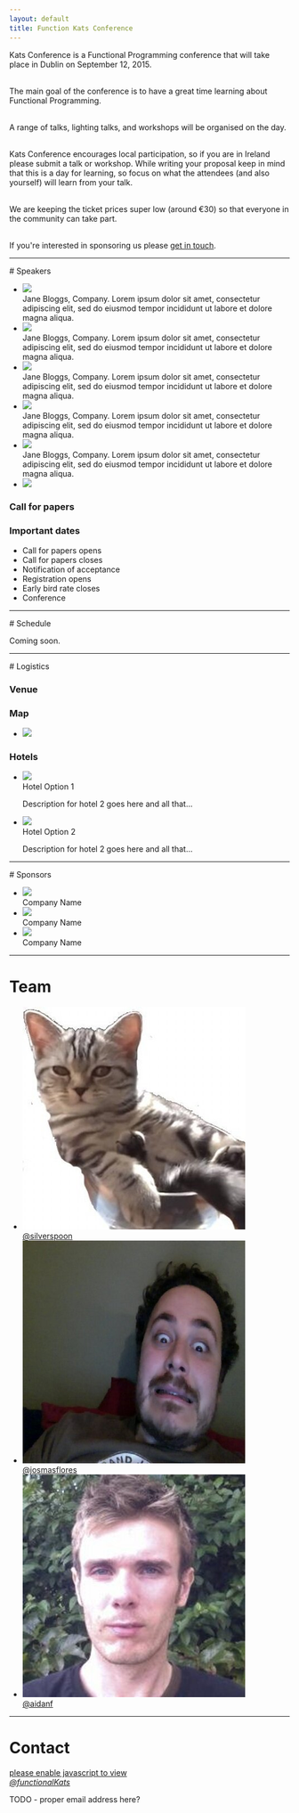 ```yaml
---
layout: default
title: Function Kats Conference
---
```

<a name="what"></a>
<div class="panel">
Kats Conference is a Functional Programming conference that will take place in Dublin on September 12, 2015.<br><br>

The main goal of the conference is to have a great time learning about Functional Programming.<br><br>

A range of talks, lighting talks, and workshops will be organised on the day.<br><br>

Kats Conference encourages local participation, so if you are in Ireland please submit a talk or workshop. While writing your proposal keep in mind that this is a day for learning, so focus on what the attendees (and also yourself) will learn from your talk.<br><br>

We are keeping the ticket prices super low (around &euro;30) so that everyone in the community can take part.<br><br>

If you're interested in sponsoring us please <a href="#contact">get in touch</a>.

</div>
<hr/>

<a name="speakers"></a>
<div class="main-section">
# Speakers
</div>

<ul class="small-block-grid-2 medium-block-grid-3 large-block-grid-4">
  <li>
  <img src="http://placehold.it/200x200">
  <div class="caption">Jane Bloggs, Company. Lorem ipsum dolor sit amet, consectetur adipiscing elit, sed do eiusmod tempor incididunt ut labore et dolore magna aliqua.</div>
  </li>
  <li>
  <img src="http://placehold.it/200x200">
  <div class="caption">Jane Bloggs, Company. Lorem ipsum dolor sit amet, consectetur adipiscing elit, sed do eiusmod tempor incididunt ut labore et dolore magna aliqua.</div>
  </li>
  <li>
  <img src="http://placehold.it/200x200">
  <div class="caption">Jane Bloggs, Company. Lorem ipsum dolor sit amet, consectetur adipiscing elit, sed do eiusmod tempor incididunt ut labore et dolore magna aliqua.</div>
  </li>
  <li>
  <img src="http://placehold.it/200x200">
  <div class="caption">Jane Bloggs, Company. Lorem ipsum dolor sit amet, consectetur adipiscing elit, sed do eiusmod tempor incididunt ut labore et dolore magna aliqua.</div>
  </li>
  <li>
  <img src="http://placehold.it/200x200">
  <div class="caption">Jane Bloggs, Company. Lorem ipsum dolor sit amet, consectetur adipiscing elit, sed do eiusmod tempor incididunt ut labore et dolore magna aliqua.</div>
  </li>
  <li>
  <img src="http://placehold.it/200x200">
  </li>
</ul>

### Call for papers


### Important dates

* Call for papers opens
* Call for papers closes
* Notification of acceptance
* Registration opens
* Early bird rate closes
* Conference

<hr/>

<a name="schedule"></a>
<div class="main-section">
# Schedule
</div>

Coming soon.

<hr/>

<a name="logistics"></a>
<div class ="main-section">
# Logistics
</div>

### Venue

### Map

<ul class="small-block-grid-1 medium-block-grid-1 large-block-grid-1">
  <li>
  <img src="http://placehold.it/750x500">
  </li>
</ul>

### Hotels

<ul class="small-block-grid-1 medium-block-grid-1 large-block-grid-2">
  <li>
  <img src="http://placehold.it/200x200">
  <div class="caption">Hotel Option 1</div>
  <p>Description for hotel 2 goes here and all that...</p>
  </li>

  <li>
  <img src="http://placehold.it/200x200">
  <div class="caption">Hotel Option 2</div>
  <p>Description for hotel 2 goes here and all that...</p>
  </li>
</ul>

<hr/>

<a name="sponsors"></a>
<div class="main-section">
# Sponsors
</div>

<ul class="small-block-grid-1 medium-block-grid-1 large-block-grid-2">
  <li>
  <img src="http://placehold.it/600x200">
  <div class="caption">Company Name</div>
  </li>

  <li>
  <img src="http://placehold.it/600x200">
  <div class="caption">Company Name</div>
  </li>

  <li>
  <img src="http://placehold.it/600x200">
  <div class="caption">Company Name</div>
  </li>
</ul>

<hr/>

<a name="team"></a>
<div class="main-section">

# Team

</div>

<ul class="small-block-grid-2 medium-block-grid-3 large-block-grid-4">
  <li>
  <img src="images/avatars/silverspoon.jpeg">
  <div class="caption"><a href="http://twitter.com/silverspoon">@silverspoon</a></div>
  </li>
  <li>
  <img src="images/avatars/jos.jpeg">
  <div class="caption"><a href="http://twitter.com/josmasflores">@josmasflores</a></div>
  </li>
  <li>
  <img src="images/avatars/aidanf.jpeg">
  <div class="caption"><a href="http://twitter.com/aidanf">@aidanf</a></div>
  </li>
</ul>

<hr/>

<a name="contact"></a>
<div class="main-section">

# Contact

</div>

<div class="contact">
<a href="#"><i class="fa fa-envelope"></i> <span id="my-email">please enable javascript to view</span></a><br/>
    <a href="http://www.twitter.com/functionalKats"><i class="fa fa-twitter-square">@functionalKats</i></a>
</div>

<p>TODO - proper email address here?</p>

<script>
$('#my-email').html(function(){
var e = "hello";
var a = "@";
var d = "functionalkats";
var c = ".com";
var h = 'mailto:' + e + a + d + c;
$(this).parent('a').attr('href', h);
return e + a + d + c;
});
</script>
